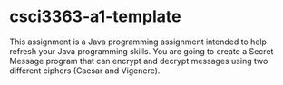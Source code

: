 # csci3363-a1-template
This assignment is a Java programming assignment intended to help refresh your Java programming skills.  You are going to create a Secret Message program that can encrypt and decrypt messages using two different ciphers (Caesar and Vigenere).  
